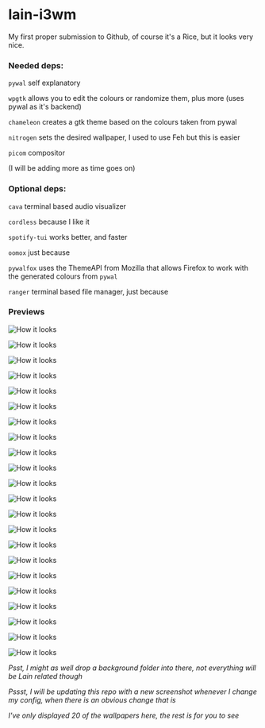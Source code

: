 # lain-i3wm
My first proper submission to Github, of course it's a Rice, but it looks very nice.

### Needed deps:
`pywal` self explanatory

`wpgtk` allows you to edit the colours or randomize them, plus more (uses pywal as it's backend)

`chameleon` creates a gtk theme based on the colours taken from pywal

`nitrogen` sets the desired wallpaper, I used to use Feh but this is easier

`picom` compositor

(I will be adding more as time goes on)

### Optional deps:

``cava`` terminal based audio visualizer

``cordless`` because I like it

``spotify-tui`` works better, and faster

``oomox`` just because

``pywalfox`` uses the ThemeAPI from Mozilla that allows Firefox to work with the generated colours from `pywal`

``ranger`` terminal based file manager, just because


### Previews


![How it looks](https://i.imgur.com/Jv3ntgx.png "comfy blue lain")


![How it looks](https://i.imgur.com/8714zOe.png "comfy")


![How it looks](https://imgur.com/IAzOpiV.png "comfy code")


![How it looks](https://imgur.com/nXzBXes.png "comfy darkness")


![How it looks](https://imgur.com/uoamhk7.png "comfy glitch")


![How it looks](https://imgur.com/VKL7RW0.png "comfy whiteness")


![How it looks](https://imgur.com/Zsx0ahL.png "comfy dark blue lain")


![How it looks](https://imgur.com/z7R4wJf.png "comfy train lain")


![How it looks](https://imgur.com/PfIuMvF.png "comfy green lain")


![How it looks](https://imgur.com/hNJfM5r.png "comfy pink lain")


![How it looks](https://imgur.com/D6xbEQT.png "comfy mysterious lain")


![How it looks](https://imgur.com/C2thaBe.png "comfy blood lain")


![How it looks](https://imgur.com/RRQUQuQ.png "comfy dark lain")


![How it looks](https://imgur.com/FCYuFlW.png "comfy darker lain")


![How it looks](https://imgur.com/zrdaxbO.png "comfy red lain")


![How it looks](https://imgur.com/qrmadHb.png "comfy sad lain")


![How it looks](https://imgur.com/littAxF.png "comfy grey lain")


![How it looks](https://imgur.com/uImJeyJ.png "comfy black and white lain")


![How it looks](https://imgur.com/X8q6dz8.png "comfy robotic lain")


![How it looks](https://imgur.com/7TQ8GgU.png "comfy pink and black lain")


![How it looks](https://imgur.com/De8LkLQ.png "comfy monochrome lain")


![How it looks](https://imgur.com/eLZvmYK.png "comfy happy lain")






*Psst, I might as well drop a background folder into there, not everything will be Lain related though*

*Pssst, I will be updating this repo with a new screenshot whenever I change my config, when there is an obvious change that is*

*I've only displayed 20 of the wallpapers here, the rest is for you to see*
